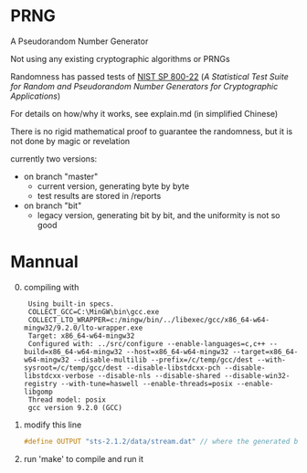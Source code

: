 # PRNG

A Pseudorandom Number Generator

Not using any existing cryptographic algorithms or PRNGs

Randomness has passed tests of [NIST SP 800-22](https://csrc.nist.gov/pubs/sp/800/22/r1/upd1/final) (*A Statistical Test Suite for Random and Pseudorandom Number Generators for Cryptographic Applications*)

For details on how/why it works, see explain.md (in simplified Chinese)

There is no rigid mathematical proof to guarantee the randomness, but it is not done by magic or revelation

currently two versions: 
- on branch "master"
  - current version, generating byte by byte
  - test results are stored in /reports
- on branch "bit"
  - legacy version, generating bit by bit, and the uniformity is not so good

# Mannual
0. compiling with  
   ```
    Using built-in specs.
    COLLECT_GCC=C:\MinGW\bin\gcc.exe
    COLLECT_LTO_WRAPPER=c:/mingw/bin/../libexec/gcc/x86_64-w64-mingw32/9.2.0/lto-wrapper.exe
    Target: x86_64-w64-mingw32
    Configured with: ../src/configure --enable-languages=c,c++ --build=x86_64-w64-mingw32 --host=x86_64-w64-mingw32 --target=x86_64-w64-mingw32 --disable-multilib --prefix=/c/temp/gcc/dest --with-sysroot=/c/temp/gcc/dest --disable-libstdcxx-pch --disable-libstdcxx-verbose --disable-nls --disable-shared --disable-win32-registry --with-tune=haswell --enable-threads=posix --enable-libgomp
    Thread model: posix
    gcc version 9.2.0 (GCC)
   ```
1. modify this line 
   ```c
   #define OUTPUT "sts-2.1.2/data/stream.dat" // where the generated bits will be stored
   ```
2. run 'make' to compile and run it
